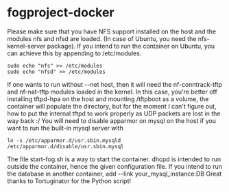 # fogproject-docker

Please make sure that you have NFS support installed on the host and the modules nfs and nfsd are loaded. (In case of Ubuntu, you need the nfs-kernel-server package). If you intend to run the container on Ubuntu, you can achieve this by appending to /etc/modules.
	
	sudo echo "nfs" >> /etc/modules
	sudo echo "nfsd" >> /etc/modules
 
If one wants to run without --net host, then it will need the nf-conntrack-tftp and nf-nat-tftp modules loaded in the kernel. In this case, you're better off installing tftpd-hpa on the host and mounting /tftpboot as a volume, the container will populate the directory, but for the moment I can't figure out, how to put the internal tftpd to work properly as UDP packets are lost in the way back :/ 
You will need to disable apparmor on mysql on the host if you want to run the built-in mysql server with

	ln -s /etc/apparmor.d/usr.sbin.mysqld /etc/apparmor.d/disable/usr.sbin.mysql

The file start-fog.sh is a way to start the container. dhcpd is intended to run outside the container, hence the given configuration file.
If you intend to run the database in another container, add 
	--link your_mysql_instance:DB
Great thanks to Tortuginator for the Python script!

